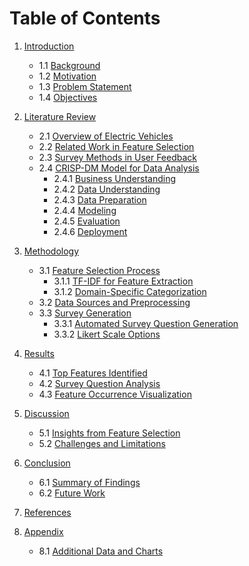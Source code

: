 # Table of Contents

1. [Introduction](#introduction)
   - 1.1 [Background](#background)
   - 1.2 [Motivation](#motivation)
   - 1.3 [Problem Statement](#problem-statement)
   - 1.4 [Objectives](#objectives)

2. [Literature Review](#literature-review)
   - 2.1 [Overview of Electric Vehicles](#overview-of-electric-vehicles)
   - 2.2 [Related Work in Feature Selection](#related-work-in-feature-selection)
   - 2.3 [Survey Methods in User Feedback](#survey-methods-in-user-feedback)
   - 2.4 [CRISP-DM Model for Data Analysis](#crisp-dm-model-for-data-analysis)
      - 2.4.1 [Business Understanding](#business-understanding)
      - 2.4.2 [Data Understanding](#data-understanding)
      - 2.4.3 [Data Preparation](#data-preparation)
      - 2.4.4 [Modeling](#modeling)
      - 2.4.5 [Evaluation](#evaluation)
      - 2.4.6 [Deployment](#deployment)

3. [Methodology](#methodology)
   - 3.1 [Feature Selection Process](#feature-selection-process)
      - 3.1.1 [TF-IDF for Feature Extraction](#tf-idf-for-feature-extraction)
      - 3.1.2 [Domain-Specific Categorization](#domain-specific-categorization)
   - 3.2 [Data Sources and Preprocessing](#data-sources-and-preprocessing)
   - 3.3 [Survey Generation](#survey-generation)
      - 3.3.1 [Automated Survey Question Generation](#automated-survey-question-generation)
      - 3.3.2 [Likert Scale Options](#likert-scale-options)
   
4. [Results](#results)
   - 4.1 [Top Features Identified](#top-features-identified)
   - 4.2 [Survey Question Analysis](#survey-question-analysis)
   - 4.3 [Feature Occurrence Visualization](#feature-occurrence-visualization)

5. [Discussion](#discussion)
   - 5.1 [Insights from Feature Selection](#insights-from-feature-selection)
   - 5.2 [Challenges and Limitations](#challenges-and-limitations)

6. [Conclusion](#conclusion)
   - 6.1 [Summary of Findings](#summary-of-findings)
   - 6.2 [Future Work](#future-work)

7. [References](#references)

8. [Appendix](#appendix)
   - 8.1 [Additional Data and Charts](#additional-data-and-charts)
